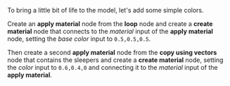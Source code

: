 To bring a little bit of life to the model, let's add some simple colors.

Create an **apply material** node from the **loop** node and create a **create material** node that connects to the _material_ input of the **apply material** node, setting the _base color_ input to `0.5,0.5,0.5`.

Then create a second **apply material** node from the **copy using vectors** node that contains the sleepers and create a **create material** node, setting the _color_ input to `0.6,0.4,0` and connecting it to the _material_ input of the **apply material**.
